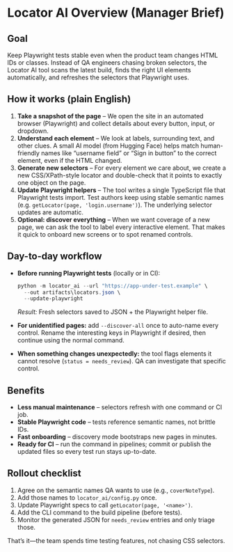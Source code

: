 ﻿# Locator AI Overview (Manager Brief)

## Goal
Keep Playwright tests stable even when the product team changes HTML IDs or
classes. Instead of QA engineers chasing broken selectors, the Locator AI tool
scans the latest build, finds the right UI elements automatically, and refreshes
the selectors that Playwright uses.

## How it works (plain English)
1. **Take a snapshot of the page** – We open the site in an automated browser
   (Playwright) and collect details about every button, input, or dropdown.
2. **Understand each element** – We look at labels, surrounding text, and other
   clues. A small AI model (from Hugging Face) helps match human-friendly names
   like “username field” or “Sign in button” to the correct element, even if the
   HTML changed.
3. **Generate new selectors** – For every element we care about, we create a new
   CSS/XPath-style locator and double-check that it points to exactly one object
   on the page.
4. **Update Playwright helpers** – The tool writes a single TypeScript file that
   Playwright tests import. Test authors keep using stable semantic names (e.g.
   `getLocator(page, 'login.username')`). The underlying selector updates are
   automatic.
5. **Optional: discover everything** – When we want coverage of a new page, we
   can ask the tool to label every interactive element. That makes it quick to
   onboard new screens or to spot renamed controls.

## Day-to-day workflow
- **Before running Playwright tests** (locally or in CI):
  ```powershell
  python -m locator_ai --url "https://app-under-test.example" \
    --out artifacts\locators.json \
    --update-playwright
  ```
  *Result:* Fresh selectors saved to JSON + the Playwright helper file.

- **For unidentified pages:** add `--discover-all` once to auto-name every
  control. Rename the interesting keys in Playwright if desired, then continue
  using the normal command.

- **When something changes unexpectedly:** the tool flags elements it cannot
  resolve (`status = needs_review`). QA can investigate that specific control.

## Benefits
- **Less manual maintenance** – selectors refresh with one command or CI job.
- **Stable Playwright code** – tests reference semantic names, not brittle IDs.
- **Fast onboarding** – discovery mode bootstraps new pages in minutes.
- **Ready for CI** – run the command in pipelines; commit or publish the updated
  files so every test run stays up-to-date.

## Rollout checklist
1. Agree on the semantic names QA wants to use (e.g., `coverNoteType`).
2. Add those names to `locator_ai/config.py` once.
3. Update Playwright specs to call `getLocator(page, '<name>')`.
4. Add the CLI command to the build pipeline (before tests).
5. Monitor the generated JSON for `needs_review` entries and only triage those.

That’s it—the team spends time testing features, not chasing CSS selectors.
